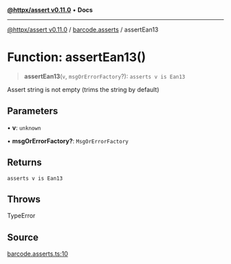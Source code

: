 [**@httpx/assert v0.11.0**](../../README.md) • **Docs**

***

[@httpx/assert v0.11.0](../../README.md) / [barcode.asserts](../README.md) / assertEan13

# Function: assertEan13()

> **assertEan13**(`v`, `msgOrErrorFactory`?): `asserts v is Ean13`

Assert string is not empty (trims the string by default)

## Parameters

• **v**: `unknown`

• **msgOrErrorFactory?**: `MsgOrErrorFactory`

## Returns

`asserts v is Ean13`

## Throws

TypeError

## Source

[barcode.asserts.ts:10](https://github.com/belgattitude/httpx/blob/87fb49862cf7e06acc8e0c35f7b115413ff3c6fe/packages/assert/src/barcode.asserts.ts#L10)
